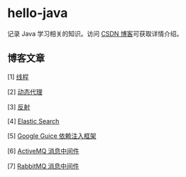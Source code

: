 # hello-java

记录 Java 学习相关的知识。访问 [CSDN 博客](https://blog.csdn.net/leifchen90)可获取详情介绍。  

## 博客文章

[1] [线程](https://blog.csdn.net/leifchen90/article/details/82988647)

[2] [动态代理](https://blog.csdn.net/leifchen90/article/details/82991258)

[3] [反射](https://blog.csdn.net/leifchen90/article/details/82991267)

[4] [Elastic Search](https://blog.csdn.net/leifchen90/article/details/82988382)

[5] [Google Guice 依赖注入框架 ](https://blog.csdn.net/leifchen90/article/details/83071039)

[6] [ActiveMQ 消息中间件](https://blog.csdn.net/leifchen90/article/details/84248762)

[7] [RabbitMQ 消息中间件]()

